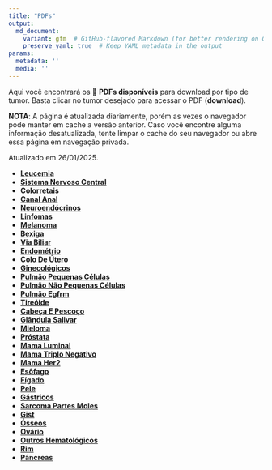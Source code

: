 ```yaml
---
title: "PDFs"
output: 
  md_document:
    variant: gfm  # GitHub-flavored Markdown (for better rendering on GitHub)
    preserve_yaml: true  # Keep YAML metadata in the output
params:
  metadata: ''
  media: ''
---
```


<script async src="https://scripts.simpleanalyticscdn.com/latest.js"></script>

Aqui você encontrará os 📝 **PDFs disponíveis** para download por tipo
de tumor. Basta clicar no tumor desejado para acessar o PDF
(**download**).

**NOTA**: A página é atualizada diariamente, porém as vezes o navegador
pode manter em cache a versão anterior. Caso você encontre alguma
informação desatualizada, tente limpar o cache do seu navegador ou abre
essa página em navegação privada.

Atualizado em 26/01/2025.

- [**Leucemia**](https://coeoralmeds-e768.restdb.io/media/6795e0a4f63b8048000f26dd?download=true)
- [**Sistema Nervoso
  Central**](https://coeoralmeds-e768.restdb.io/media/6795e0a5f63b8048000f26df?download=true)
- [**Colorretais**](https://coeoralmeds-e768.restdb.io/media/6795e0a8f63b8048000f26e5?download=true)
- [**Canal
  Anal**](https://coeoralmeds-e768.restdb.io/media/6795e0a9f63b8048000f26e7?download=true)
- [**Neuroendócrinos**](https://coeoralmeds-e768.restdb.io/media/6795e0aaf63b8048000f26e9?download=true)
- [**Linfomas**](https://coeoralmeds-e768.restdb.io/media/6795e0abf63b8048000f26eb?download=true)
- [**Melanoma**](https://coeoralmeds-e768.restdb.io/media/6795e0acf63b8048000f26ed?download=true)
- [**Bexiga**](https://coeoralmeds-e768.restdb.io/media/6795e0adf63b8048000f26ef?download=true)
- [**Via
  Biliar**](https://coeoralmeds-e768.restdb.io/media/6795e0aef63b8048000f26f1?download=true)
- [**Endométrio**](https://coeoralmeds-e768.restdb.io/media/6795e0b0f63b8048000f26f3?download=true)
- [**Colo De
  Útero**](https://coeoralmeds-e768.restdb.io/media/6795e0b1f63b8048000f26f5?download=true)
- [**Ginecológicos**](https://coeoralmeds-e768.restdb.io/media/6795e0b2f63b8048000f26f7?download=true)
- [**Pulmão Pequenas
  Células**](https://coeoralmeds-e768.restdb.io/media/6795e0b3f63b8048000f26f9?download=true)
- [**Pulmão Não Pequenas
  Células**](https://coeoralmeds-e768.restdb.io/media/6795e0b4f63b8048000f26fb?download=true)
- [**Pulmão
  Egfrm**](https://coeoralmeds-e768.restdb.io/media/6795e0b5f63b8048000f26fd?download=true)
- [**Tireóide**](https://coeoralmeds-e768.restdb.io/media/6795e0b7f63b8048000f2701?download=true)
- [**Cabeça E
  Pescoço**](https://coeoralmeds-e768.restdb.io/media/6795e0b9f63b8048000f2706?download=true)
- [**Glândula
  Salivar**](https://coeoralmeds-e768.restdb.io/media/6795e0baf63b8048000f2708?download=true)
- [**Mieloma**](https://coeoralmeds-e768.restdb.io/media/6795e0bbf63b8048000f270a?download=true)
- [**Próstata**](https://coeoralmeds-e768.restdb.io/media/6795e0bcf63b8048000f270c?download=true)
- [**Mama
  Luminal**](https://coeoralmeds-e768.restdb.io/media/6795e0bef63b8048000f2710?download=true)
- [**Mama Triplo
  Negativo**](https://coeoralmeds-e768.restdb.io/media/6795e0bff63b8048000f2712?download=true)
- [**Mama
  Her2**](https://coeoralmeds-e768.restdb.io/media/6795e0c0f63b8048000f2714?download=true)
- [**Esôfago**](https://coeoralmeds-e768.restdb.io/media/6795e0c1f63b8048000f2716?download=true)
- [**Fígado**](https://coeoralmeds-e768.restdb.io/media/6795e0c3f63b8048000f2718?download=true)
- [**Pele**](https://coeoralmeds-e768.restdb.io/media/6795e0c4f63b8048000f271a?download=true)
- [**Gástricos**](https://coeoralmeds-e768.restdb.io/media/6795e0c5f63b8048000f271c?download=true)
- [**Sarcoma Partes
  Moles**](https://coeoralmeds-e768.restdb.io/media/6795e0c6f63b8048000f271e?download=true)
- [**Gist**](https://coeoralmeds-e768.restdb.io/media/6795e0c7f63b8048000f2720?download=true)
- [**Ósseos**](https://coeoralmeds-e768.restdb.io/media/6795e0c9f63b8048000f2722?download=true)
- [**Ovário**](https://coeoralmeds-e768.restdb.io/media/6795e0caf63b8048000f2724?download=true)
- [**Outros
  Hematológicos**](https://coeoralmeds-e768.restdb.io/media/6795e0cbf63b8048000f2726?download=true)
- [**Rim**](https://coeoralmeds-e768.restdb.io/media/6795e0ccf63b8048000f2728?download=true)
- [**Pâncreas**](https://coeoralmeds-e768.restdb.io/media/6795e0cdf63b8048000f272a?download=true)
